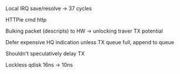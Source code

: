 Local IRQ save/resolve -> 37 cycles

HTTPie cmd http

Bulking packet (descripts) to HW -> unlocking traver TX potential

Defer expensive HQ indication unless TX queue full, append to queue

Shouldn't speculatively delay TX

Lockless qdisk 16ns -> 10ns
